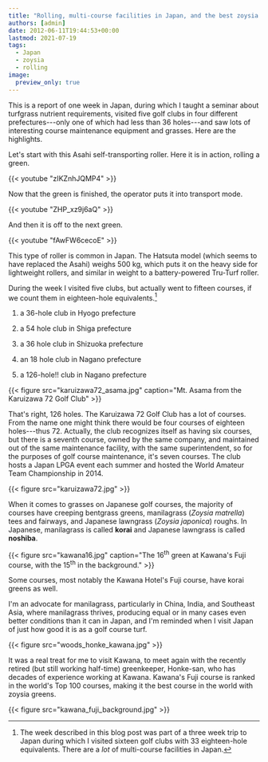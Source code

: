 ```yaml
---
title: "Rolling, multi-course facilities in Japan, and the best zoysia course in the world"
authors: [admin]
date: 2012-06-11T19:44:53+00:00
lastmod: 2021-07-19
tags:
  - Japan
  - zoysia
  - rolling
image:
  preview_only: true
---
```


This is a report of one week in Japan, during which I taught a seminar about turfgrass nutrient requirements, visited five golf clubs in four different prefectures---only one of which had less than 36 holes---and saw lots of interesting course maintenance equipment and grasses. Here are the highlights.

Let's start with this Asahi self-transporting roller. Here it is in action, rolling a green.

{{< youtube "zIKZnhJQMP4" >}}

Now that the green is finished, the operator puts it into transport mode.

{{< youtube "ZHP_xz9j6aQ" >}}

And then it is off to the next green.

{{< youtube "fAwFW6cecoE" >}}

This type of roller is common in Japan. The Hatsuta model (which seems to have replaced the Asahi) weighs 500 kg, which puts it on the heavy side for lightweight rollers, and similar in weight to a battery-powered Tru-Turf roller.

During the week I visited five clubs, but actually went to fifteen courses, if we count them in eighteen-hole equivalents.[^1]

[^1]: The week described in this blog post was part of a three week trip to Japan during which I visited sixteen golf clubs with 33 eighteen-hole equivalents. There are a *lot* of multi-course facilities in Japan.

1. a 36-hole club in Hyogo prefecture

2. a 54 hole club in Shiga prefecture 

3. a 36 hole club in Shizuoka prefecture

4. an 18 hole club in Nagano prefecture 

5. a 126-hole!! club in Nagano prefecture

{{< figure src="karuizawa72_asama.jpg" caption="Mt. Asama from the Karuizawa 72 Golf Club" >}}

That's right, 126 holes. The Karuizawa 72 Golf Club has a lot of courses. From the name one might think there would be four courses of eighteen holes---thus 72. Actually, the club recognizes itself as having six courses, but there is a seventh course, owned by the same company, and maintained out of the same maintenance facility, with the same superintendent, so for the purposes of golf course maintenance, it's seven courses. The club hosts a Japan LPGA event each summer and hosted the World Amateur Team Championship in 2014.

{{< figure src="karuizawa72.jpg" >}}

When it comes to grasses on Japanese golf courses, the majority of courses have creeping bentgrass greens, manilagrass (*Zoysia matrella*) tees and fairways, and Japanese lawngrass (*Zoysia japonica*) roughs. In Japanese, manilagrass is called **korai** and Japanese lawngrass is called **noshiba**.


{{< figure src="kawana16.jpg" caption="The 16<sup>th</sup> green at Kawana's Fuji course, with the 15<sup>th</sup> in the background." >}}

Some courses, most notably the Kawana Hotel's Fuji course, have korai greens as well.

I'm an advocate for manilagrass, particularly in China, India, and Southeast Asia, where manilagrass thrives, producing equal or in many cases even better conditions than it can in Japan, and I'm reminded when I visit Japan of just how good it is as a golf course turf.

{{< figure src="woods_honke_kawana.jpg" >}}

It was a real treat for me to visit Kawana, to meet again with the recently retired (but still working half-time) greenkeeper, Honke-san, who has decades of experience working at Kawana. Kawana's Fuji course is ranked in the world's Top 100 courses, making it the best course in the world with zoysia greens.

{{< figure src="kawana_fuji_background.jpg" >}}
